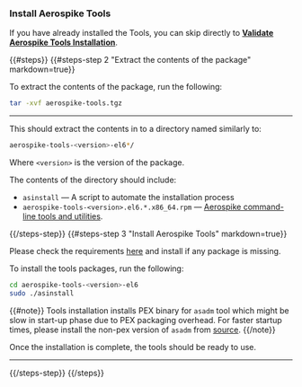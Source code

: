 <a name="install"></a>
### Install Aerospike Tools
If you have already installed the Tools, you can skip directly to **[Validate Aerospike Tools Installation](#validate)**.

{{#steps}}
{{#steps-step 2 "Extract the contents of the package" markdown=true}}

To extract the contents of the package, run the following:

```bash
tar -xvf aerospike-tools.tgz
```

---

This should extract the contents in to a directory named similarly to:

```bash
aerospike-tools-<version>-el6*/
```

Where `<version>` is the version of the package.

The contents of the directory should include:

- `asinstall` — A script to automate the installation process
- `aerospike-tools-<version>.el6.*.x86_64.rpm` — [Aerospike command-line tools and utilities](/docs/tools).

{{/steps-step}}
{{#steps-step 3 "Install Aerospike Tools" markdown=true}}

Please check the requirements [here](/docs/operations/install/tools/requirements) and install if any package is missing.

To install the tools packages, run the following:

```bash
cd aerospike-tools-<version>-el6
sudo ./asinstall
```

{{#note}} Tools installation installs PEX binary for `asadm` tool which might be slow in start-up phase due to PEX packaging overhead. For faster startup times, please install the non-pex version of `asadm` from [source](https://github.com/aerospike/aerospike-admin). {{/note}}

Once the installation is complete, the tools should be ready to use.

---

{{/steps-step}}
{{/steps}}


